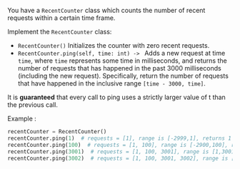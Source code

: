 You have a `RecentCounter` class which counts the number of recent requests within a certain time frame.

Implement the `RecentCounter` class:

* `RecentCounter()` Initializes the counter with zero recent requests.
* `RecentCounter.ping(self, time: int) -> ` Adds a new request at time `time`, where `time` represents some time in milliseconds, and returns the number of requests that has happened in the past 3000 milliseconds (including the new request). Specifically, return the number of requests that have happened in the inclusive range `[time - 3000, time]`. 


It is **guaranteed** that every call to ping uses a strictly larger value of t than the previous call.


Example :
```python
recentCounter = RecentCounter()
recentCounter.ping(1)  # requests = [1], range is [-2999,1], returns 1
recentCounter.ping(100)  # requests = [1, 100], range is [-2900,100], returns 2
recentCounter.ping(3001)  # requests = [1, 100, 3001], range is [1,3001], returns 3
recentCounter.ping(3002)  # requests = [1, 100, 3001, 3002], range is [2,3002], returns 3
```
